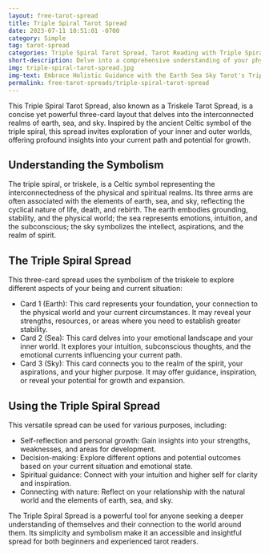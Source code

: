 ```yaml
---
layout: free-tarot-spread
title: Triple Spiral Tarot Spread
date: 2023-07-11 10:51:01 -0700
category: Simple
tag: tarot-spread
categories: Triple Spiral Tarot Spread, Tarot Reading with Triple Spiral Layout, Spiral Symbolism in Tarot, Triple Spiral Guidance, Tarot Cards for Spiritual Growth, Triple Spiral Divination, Online Tarot Reading with Spirals, Sacred Geometry in Tarot, Triple Spiral Ritual, Personalized Triple Spiral Tarot Insights
short-description: Delve into a comprehensive understanding of your physical, emotional, and spiritual well-being with the Triple Spiral Spread by Earth Sea Sky Tarot. Discover insights on your physical health, emotional focus, and spiritual knowledge, fostering a balanced and harmonious connection to the elements within and around you.
img: triple-spiral-tarot-spread.jpg
img-text: Embrace Holistic Guidance with the Earth Sea Sky Tarot's Triple Spiral Spread
permalink: free-tarot-spreads/triple-spiral-tarot-spread
---
```

This Triple Spiral Tarot Spread, also known as a Triskele Tarot Spread, is a concise yet powerful three-card layout that delves into the interconnected realms of earth, sea, and sky. Inspired by the ancient Celtic symbol of the triple spiral, this spread invites exploration of your inner and outer worlds, offering profound insights into your current path and potential for growth.

## Understanding the Symbolism
The triple spiral, or triskele, is a Celtic symbol representing the interconnectedness of the physical and spiritual realms. Its three arms are often associated with the elements of earth, sea, and sky, reflecting the cyclical nature of life, death, and rebirth. The earth embodies grounding, stability, and the physical world; the sea represents emotions, intuition, and the subconscious; the sky symbolizes the intellect, aspirations, and the realm of spirit.

## The Triple Spiral Spread
This three-card spread uses the symbolism of the triskele to explore different aspects of your being and current situation:
* Card 1 (Earth): This card represents your foundation, your connection to the physical world and your current circumstances. It may reveal your strengths, resources, or areas where you need to establish greater stability.
* Card 2 (Sea): This card delves into your emotional landscape and your inner world. It explores your intuition, subconscious thoughts, and the emotional currents influencing your current path.
* Card 3 (Sky): This card connects you to the realm of the spirit, your aspirations, and your higher purpose. It may offer guidance, inspiration, or reveal your potential for growth and expansion.

## Using the Triple Spiral Spread
This versatile spread can be used for various purposes, including:
* Self-reflection and personal growth: Gain insights into your strengths, weaknesses, and areas for development.
* Decision-making: Explore different options and potential outcomes based on your current situation and emotional state.
* Spiritual guidance: Connect with your intuition and higher self for clarity and inspiration.
* Connecting with nature: Reflect on your relationship with the natural world and the elements of earth, sea, and sky.

The Triple Spiral Spread is a powerful tool for anyone seeking a deeper understanding of themselves and their connection to the world around them. Its simplicity and symbolism make it an accessible and insightful spread for both beginners and experienced tarot readers.